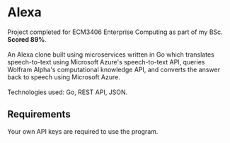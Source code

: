 <h1>Alexa</h1>
Project completed for ECM3406 Enterprise Computing as part of my BSc. <strong>Scored 89%</strong>.  
<br><br>
An Alexa clone built using microservices written in Go which translates speech-to-text using Microsoft Azure's speech-to-text API, queries Wolfram Alpha's computational knowledge API, and converts the answer back to speech using Microsoft Azure.
<br><br>
Technologies used: Go, REST API, JSON.

## Requirements

Your own API keys are required to use the program.
